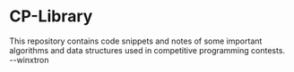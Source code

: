 # CP-Library
This repository contains code snippets and notes of some important algorithms and data structures used in competitive programming contests.<br> --winxtron
